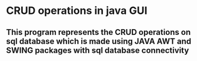 # CRUD operations in java GUI
This program represents the CRUD operations on sql database which is made using JAVA AWT and SWING packages with sql database connectivity
-
